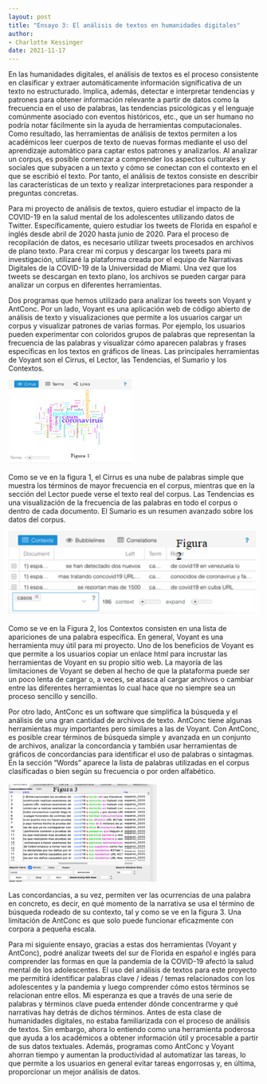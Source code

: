 ```yaml
---
layout: post
title: "Ensayo 3: El análisis de textos en humanidades digitales"
author:
- Charlotte Kessinger
date: 2021-11-17
---
```


En las humanidades digitales, el análisis de textos es el proceso consistente en clasificar y extraer automáticamente información significativa de un texto no estructurado. Implica, además, detectar e interpretar tendencias y patrones para obtener información relevante a partir de datos como la frecuencia en el uso de palabras, las tendencias psicológicas y el lenguaje comúnmente asociado con eventos históricos, etc., que un ser humano no podría notar fácilmente sin la ayuda de herramientas computacionales. Como resultado, las herramientas de análisis de textos permiten a los académicos leer cuerpos de texto de nuevas formas mediante el uso del aprendizaje automático para captar estos patrones y analizarlos. Al analizar un corpus, es posible comenzar a comprender los aspectos culturales y sociales que subyacen a un texto y cómo se conectan con el contexto en el que se escribió el texto. Por tanto, el análisis de textos consiste en describir las características de un texto y realizar interpretaciones para responder a preguntas concretas.  

Para mi proyecto de análisis de textos, quiero estudiar el impacto de la COVID-19 en la salud mental de los adolescentes utilizando datos de Twitter. Específicamente, quiero estudiar los tweets de Florida en español e inglés desde abril de 2020 hasta junio de 2020. Para el proceso de recopilación de datos, es necesario utilizar tweets procesados en archivos de plano texto. Para crear mi corpus y descargar los tweets para mi investigación, utilizaré la plataforma creada por el equipo de Narrativas Digitales de la COVID-19 de la Universidad de Miami. Una vez que los tweets se descargan en texto plano, los archivos se pueden cargar para analizar un corpus en diferentes herramientas.  

Dos programas que hemos utilizado para analizar los tweets son Voyant y AntConc. Por un lado, Voyant es una aplicación web de código abierto de análisis de texto y visualizaciones que permite a los usuarios cargar un corpus y visualizar patrones de varias formas. Por ejemplo, los usuarios pueden experimentar con coloridos grupos de palabras que representan la frecuencia de las palabras y visualizar cómo aparecen palabras y frases específicas en los textos en gráficos de líneas. Las principales herramientas de Voyant son el Cirrus, el Lector, las Tendencias, el Sumario y los Contextos. 

<img src="/assets/images/figura1.png" alt="Figura 1: el Cirrus" width="250" height="170">

Como se ve en la figura 1, el Cirrus es una nube de palabras simple que muestra los términos de mayor frecuencia en el corpus, mientras que en la sección del Lector puede verse el texto real del corpus. Las Tendencias es una visualización de la frecuencia de las palabras en todo el corpus o dentro de cada documento. El Sumario es un resumen avanzado sobre los datos del corpus. 

<img src="/assets/images/figura2.png" alt="Figura 2: los contextos" width="500" height="170">

Como se ve en la Figura 2, los Contextos consisten en una lista de apariciones de una palabra específica. En general, Voyant es una herramienta muy útil para mi proyecto. Uno de los beneficios de Voyant es que permite a los usuarios copiar un enlace html para incrustar las herramientas de Voyant en su propio sitio web. La mayoría de las limitaciones de Voyant se deben al hecho de que la plataforma puede ser un poco lenta de cargar o, a veces, se atasca al cargar archivos o cambiar entre las diferentes herramientas lo cual hace que no siempre sea un proceso sencillo y sencillo.  

Por otro lado, AntConc es un software que simplifica la búsqueda y el análisis de una gran cantidad de archivos de texto. AntConc tiene algunas herramientas muy importantes pero similares a las de Voyant. Con AntConc, es posible crear términos de búsqueda simple y avanzada en un conjunto de archivos, analizar la concordancia y también usar herramientas de gráficos de concordancias para identificar el uso de palabras o sintagmas. En la sección “Words” aparece la lista de palabras utilizadas en el corpus clasificadas o bien según su frecuencia o por orden alfabético. 

<img src="/assets/images/figura3.png" alt="Figura 3: las concordancias" width="300" height="200">

Las concordancias, a su vez, permiten ver las ocurrencias de una palabra en concreto, es decir, en qué momento de la narrativa se usa el término de búsqueda rodeado de su contexto, tal y como se ve en la figura 3. Una limitación de AntConc es que solo puede funcionar eficazmente con corpora a pequeña escala. 

Para mi siguiente ensayo, gracias a estas dos herramientas (Voyant y AntConc), podré analizar tweets del sur de Florida en español e inglés para comprender las formas en que la pandemia de la COVID-19 afectó la salud mental de los adolescentes. El uso del análisis de textos para este proyecto me permitirá identificar palabras clave / ideas / temas relacionados con los adolescentes y la pandemia y luego comprender cómo estos términos se relacionan entre ellos. Mi esperanza es que a través de una serie de palabras y términos clave pueda entender dónde concentrarme y qué narrativas hay detrás de dichos términos. Antes de esta clase de humanidades digitales, no estaba familiarizada con el proceso de análisis de textos. Sin embargo, ahora lo entiendo como una herramienta poderosa que ayuda a los académicos a obtener información útil y procesable a partir de sus datos textuales. Además, programas como AntConc y Voyant ahorran tiempo y aumentan la productividad al automatizar las tareas, lo que permite a los usuarios en general evitar tareas engorrosas y, en última, proporcionar un mejor análisis de datos. 

 
